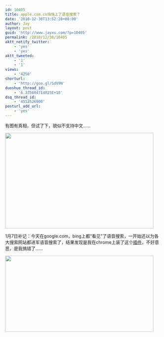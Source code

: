```yaml
---
id: 10405
title: apple.com.cn悄悄上了语音搜索？
date: '2010-12-30T13:52:28+08:00'
author: Jay
layout: post
guid: 'http://www.jayxu.com/?p=10405'
permalink: /2010/12/30/10405
aktt_notify_twitter:
    - 'yes'
    - 'yes'
aktt_tweeted:
    - '1'
    - '1'
views:
    - '4250'
shorturl:
    - 'http://goo.gl/SdV9N'
duoshuo_thread_id:
    - '6.335604714025E+18'
dsq_thread_id:
    - '4512526900'
posturl_add_url:
    - 'yes'
---
```


有图有真相，但试了下，貌似不支持中文……

<a href="http://www.jayxu.com/log/wp-content/uploads/2010/12/Apple.png"><img class="alignnone size-medium wp-image-10406" title="Apple" src="http://www.jayxu.com/log/wp-content/uploads/2010/12/Apple.png" alt="" width="480" height="309" /></a>

1月7日补记：今天在google.com，bing上都“看见”了语音搜索，一开始还以为各大搜索网站都进军语音搜索了，结果发现是我在chrome上装了这个<a href="https://chrome.google.com/webstore/detail/hhfkcobomkalfdlmkongnhnhahkmnaad" target="_blank">插件</a>，不好意思，是我搞错了……

<a href="http://www.jayxu.com/log/wp-content/uploads/2010/12/jayxu-Google-搜索-2.png"><img class="alignnone size-medium wp-image-10412" title="jayxu - Google 搜索-2" src="http://www.jayxu.com/log/wp-content/uploads/2010/12/jayxu-Google-搜索-2.png" alt="" width="480" height="246" /></a>